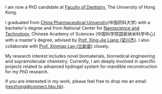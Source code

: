 I am now a PhD candidate at [Faculty of Dentistry](https://facdent.hku.hk/), The University of Hong Kong.

I graduated from [China Pharmaceutical University](https://www.cpu.edu.cn/)(中国药科大学) with a bachelor's degree and from National Center for [Nanoscience and Technology](http://nanoctr.cas.cn/), Chinese Academy of Sciences (中国科学院国家纳米科学中心) with a master's degree, advised by [Prof. Xing-Jie Liang (梁兴杰)](http://edu.nanoctr.cas.cn/zs/dsjs/swxy/202102/t20210225_5960617.html). I also collaborate with [Prof. Xinmiao Lan (兰新苗)](https://scbps.ccmu.edu.cn/szdw_7817/fjs_7820/f52de4d8cb9949acb598a0463a040720.htm) closely. 

My research interest includes novel biomaterials, biomedical engineering and supramolecular chemistry. Currently, I am deeply involved in specific projects related to advanced hydrogel system for mandible reconstruction for my PhD research.

If you are interested in my work, please feel free to drop me an email (rexzhong@connect.hku.hk).
